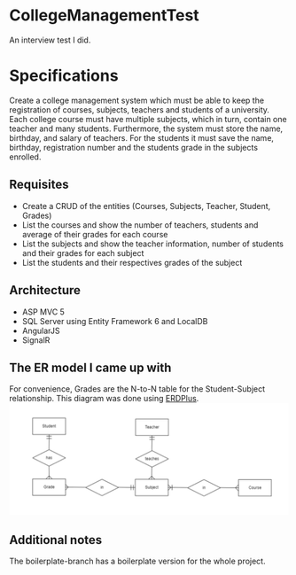 # CollegeManagementTest
An interview test I did.
# Specifications
Create a college management system which must be able to keep the registration of courses, subjects, teachers and students of a university. Each college course must have multiple subjects, which in turn, contain one teacher and many students. Furthermore, the system must store the name, birthday, and salary of teachers. For the students it must save the name, birthday, registration number and the students grade in the subjects enrolled.
## Requisites
* Create a CRUD of the entities (Courses, Subjects, Teacher, Student, Grades)
* List the courses and show the number of teachers, students and average of their grades for each course
* List the subjects and show the teacher information, number of students and their grades for each subject
* List the students and their respectives grades of the subject
## Architecture
* ASP MVC 5
* SQL Server using Entity Framework 6 and LocalDB
* AngularJS
* SignalR
## The ER model I came up with
For convenience, Grades are the N-to-N table for the Student-Subject relationship. This diagram was done using [ERDPlus](https://erdplus.com/).
![](ER.png)
## Additional notes
The boilerplate-branch has a boilerplate version for the whole project.
